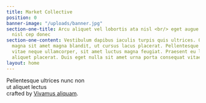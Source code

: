```yaml
---
title: Market Collective
position: 0
banner-image: "/uploads/banner.jpg"
section-one-title: Arcu aliquet vel lobortis ata nisl <br/> eget augue amet aliquet
  nisl cep donec
section-one-content: Vestibulum dapibus iaculis turpis quis ultrices. Quisque molestie
  magna sit amet magna blandit, ut cursus lacus placerat. Pellentesque lacinia ante
  vitae neque ullamcorper, sit amet luctus magna feugiat. Praesent eu leo non velit
  aliquet placerat. Duis eget nulla sit amet urna porta consequat vitae non justo.
layout: home
---
```


Pellentesque ultrices nunc non<br />ut aliquet lectus<br />crafted by <a href="#">Vivamus aliquam</a>.